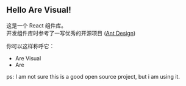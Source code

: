 ## Hello Are Visual!

这是一个 React 组件库。<br/>
开发组件库时参考了一写优秀的开源项目 ([Ant Design](https://ant.design/))

你可以这样称呼它：

- Are Visual
- Are

ps: I am not sure this is a good open source project, but i am using it.

